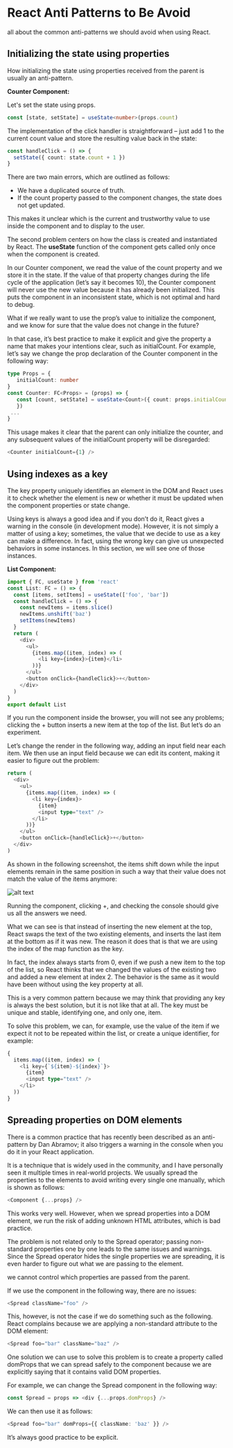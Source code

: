 # React Anti Patterns to Be Avoid

all about the common anti-patterns we should avoid when using React.

## Initializing the state using properties

How initializing the state using properties received from the parent is usually an anti-pattern.

**Counter Component:**

Let's set the state using props.

```typescript
const [state, setState] = useState<number>(props.count)
```

The implementation of the click handler is straightforward – just add 1 to the current count value and store the resulting value back in the state:

```typescript
const handleClick = () => {
  setState({ count: state.count + 1 })
}
```

There are two main errors, which are outlined as follows:

- We have a duplicated source of truth.
- If the count property passed to the component changes, the state does not get updated.

This makes it unclear which is the current and trustworthy value to use inside the component and to display to the user.

The second problem centers on how the class is created and instantiated by React. The **useState** function of the component gets called only once when the component is created.

In our Counter component, we read the value of the count property and we store it in the state. If the value of that property changes during the life cycle of the application (let’s say it becomes 10), the Counter component will never use the new value because it has already been initialized. This puts the component in an inconsistent state, which is not optimal and hard to debug.

What if we really want to use the prop’s value to initialize the component, and we know for sure that the value does not change in the future?

In that case, it’s best practice to make it explicit and give the property a name that makes your intentions clear, such as initialCount. For example, let’s say we change the prop declaration of the Counter component in the following way:

```typescript
type Props = {
   initialCount: number
}
const Counter: FC<Props> = (props) => {
   const [count, setState] = useState<Count>({ count: props.initialCount
   })
 ...
}
```

This usage makes it clear that the parent can only initialize the counter, and any subsequent values of the initialCount property will be disregarded:

```typescript
<Counter initialCount={1} />
```

## Using indexes as a key

The key property uniquely identifies an element in the DOM and React uses it to check whether the element is new or whether it must be updated when the component properties or state change.

Using keys is always a good idea and if you don’t do it, React gives a warning in the console (in development mode). However, it is not simply a matter of using a key; sometimes, the value that we decide to use as a key can make a difference. In fact, using the wrong key can give us unexpected behaviors in some instances. In this section, we will see one of those instances.

**List Component:**

```typescript
import { FC, useState } from 'react'
const List: FC = () => {
  const [items, setItems] = useState(['foo', 'bar'])
  const handleClick = () => {
    const newItems = items.slice()
    newItems.unshift('baz')
    setItems(newItems)
  }
  return (
    <div>
      <ul>
        {items.map((item, index) => (
          <li key={index}>{item}</li>
        ))}
      </ul>
      <button onClick={handleClick}>+</button>
    </div>
  )
}
export default List
```

If you run the component inside the browser, you will not see any problems; clicking the + button inserts a new item at the top of the list. But let’s do an experiment.

Let’s change the render in the following way, adding an input field near each item. We then use an input field because we can edit its content, making it easier to figure out the problem:

```typescript
return (
  <div>
    <ul>
      {items.map((item, index) => (
        <li key={index}>
          {item}
          <input type="text" />
        </li>
      ))}
    </ul>
    <button onClick={handleClick}>+</button>
  </div>
)
```

As shown in the following screenshot, the items shift down while the input elements remain in the same position in such a way that their value does not match the value of the items anymore:

![alt text](using-indexes-as-a-key.png, 'using indexes as a key')

Running the component, clicking +, and checking the console should give us all the answers we need.

What we can see is that instead of inserting the new element at the top, React swaps the text of the two existing elements, and inserts the last item at the bottom as if it was new. The reason it does that is that we are using the index of the map function as the key.

In fact, the index always starts from 0, even if we push a new item to the top of the list, so React thinks that we changed the values of the existing two and added a new element at index 2. The behavior is the same as it would have been without using the key property at all.

This is a very common pattern because we may think that providing any key is always the best solution, but it is not like that at all. The key must be unique and stable, identifying one, and only one, item.

To solve this problem, we can, for example, use the value of the item if we expect it not to be repeated within the list, or create a unique identifier, for example:

```typescript
{
  items.map((item, index) => (
    <li key={`${item}-${index}`}>
      {item}
      <input type="text" />
    </li>
  ))
}
```

## Spreading properties on DOM elements

There is a common practice that has recently been described as an anti-pattern by Dan Abramov; it also triggers a warning in the console when you do it in your React application.

It is a technique that is widely used in the community, and I have personally seen it multiple times in real-world projects. We usually spread the properties to the elements to avoid writing every single one manually, which is shown as follows:

```typescript
<Component {...props} />
```

This works very well. However, when we spread properties into a DOM element, we run the risk of adding unknown HTML attributes, which is bad practice.

The problem is not related only to the Spread operator; passing non-standard properties one by one leads to the same issues and warnings. Since the Spread operator hides the single properties we are spreading, it is even harder to figure out what we are passing to the element.

we cannot control which properties are passed from the parent.

If we use the component in the following way, there are no issues:

```typescript
<Spread className="foo" />
```

This, however, is not the case if we do something such as the following. React complains because we are applying a non-standard attribute to the DOM element:

```typescript
<Spread foo="bar" className="baz" />
```

One solution we can use to solve this problem is to create a property called domProps that we can spread safely to the component because we are explicitly saying that it contains valid DOM properties.

For example, we can change the Spread component in the following way:

```typescript
const Spread = props => <div {...props.domProps} />
```

We can then use it as follows:

```typescript
<Spread foo="bar" domProps={{ className: 'baz' }} />
```

It’s always good practice to be explicit.
